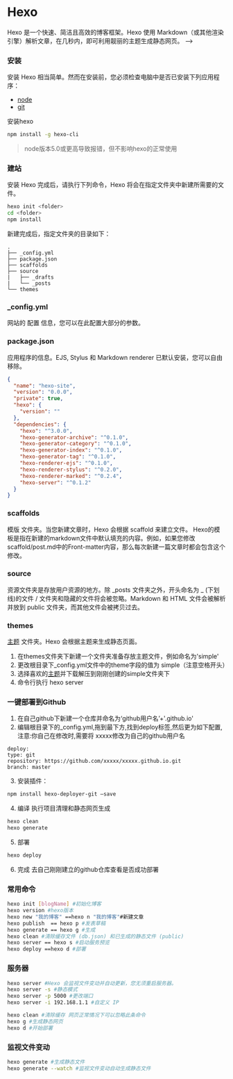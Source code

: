 # Hexo

Hexo 是一个快速、简洁且高效的博客框架。Hexo 使用 Markdown（或其他渲染引擎）解析文章，在几秒内，即可利用靓丽的主题生成静态网页。
-->
### 安装

安装 Hexo 相当简单。然而在安装前，您必须检查电脑中是否已安装下列应用程序：
 - [node](http://nodejs.org/)
 - [git](http://git-scm.com/)

安装hexo

```bash
npm install -g hexo-cli
```
> node版本5.0或更高导致报错，但不影响hexo的正常使用

### 建站
安装 Hexo 完成后，请执行下列命令，Hexo 将会在指定文件夹中新建所需要的文件。

```bash
hexo init <folder>
cd <folder>
npm install
```

新建完成后，指定文件夹的目录如下：

```
.
├── _config.yml
├── package.json
├── scaffolds
├── source
|   ├── _drafts
|   └── _posts
└── themes
```

### \_config.yml

网站的 配置 信息，您可以在此配置大部分的参数。

### package.json

应用程序的信息。EJS, Stylus 和 Markdown renderer 已默认安装，您可以自由移除。

```json
{
  "name": "hexo-site",
  "version": "0.0.0",
  "private": true,
  "hexo": {
    "version": ""
  },
  "dependencies": {
    "hexo": "^3.0.0",
    "hexo-generator-archive": "^0.1.0",
    "hexo-generator-category": "^0.1.0",
    "hexo-generator-index": "^0.1.0",
    "hexo-generator-tag": "^0.1.0",
    "hexo-renderer-ejs": "^0.1.0",
    "hexo-renderer-stylus": "^0.2.0",
    "hexo-renderer-marked": "^0.2.4",
    "hexo-server": "^0.1.2"
  }
}
```
### scaffolds

模版 文件夹。当您新建文章时，Hexo 会根据 scaffold 来建立文件。
Hexo的模板是指在新建的markdown文件中默认填充的内容。例如，如果您修改scaffold/post.md中的Front-matter内容，那么每次新建一篇文章时都会包含这个修改。

### source

资源文件夹是存放用户资源的地方。除 \_posts 文件夹之外，开头命名为 _ (下划线)的文件 / 文件夹和隐藏的文件将会被忽略。Markdown 和 HTML 文件会被解析并放到 public 文件夹，而其他文件会被拷贝过去。

### themes

[主题](https://hexo.io/themes/) 文件夹。Hexo 会根据主题来生成静态页面。

1. 在themes文件夹下新建一个文件夹准备存放主题文件，例如命名为'simple'
2. 更改根目录下_config.yml文件中的theme字段的值为 simple（注意空格开头）
3. 选择喜欢的[主题](https://hexo.io/themes/)并下载解压到刚刚创建的simple文件夹下
4. 命令行执行 hexo server

### 一键部署到Github
1. 在自己github下新建一个仓库并命名为‘github用户名’+'.github.io'
2. 编辑根目录下的_config.yml,拖到最下方,找到deploy标签,然后更为如下配置,注意:你自己在修改时,需要将 xxxxx修改为自己的github用户名
```
deploy:
type: git
repository: https://github.com/xxxxx/xxxxx.github.io.git
branch: master
```
3. 安装插件：
```bash
npm install hexo-deployer-git –save
```
4. 编译
执行项目清理和静态网页生成
```bash
hexo clean
hexo generate
```
5. 部署
```bash
hexo deploy
```
6. 完成
去自己刚刚建立的github仓库查看是否成功部署

### 常用命令

``` bash
hexo init [blogName] #初始化博客
hexo version #hexo版本
hexo new "我的博客" ==hexo n "我的博客"#新建文章
hexo publish  == hexo p #发表草稿
hexo generate == hexo g #生成
hexo clean #清除缓存文件 (db.json) 和已生成的静态文件 (public)
hexo server == hexo s #启动服务预览
hexo deploy ==hexo d #部署
```

### 服务器

``` bash
hexo server #Hexo 会监视文件变动并自动更新，您无须重启服务器。
hexo server -s #静态模式
hexo server -p 5000 #更改端口
hexo server -i 192.168.1.1 #自定义 IP

hexo clean #清除缓存 网页正常情况下可以忽略此条命令
hexo g #生成静态网页
hexo d #开始部署
```

### 监视文件变动

``` bash
hexo generate #生成静态文件
hexo generate --watch #监视文件变动自动生成静态文件
```
